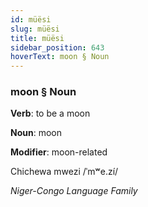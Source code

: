 ```yaml
---
id: müësi
slug: müësi
title: müësi
sidebar_position: 643
hoverText: moon § Noun
---
```


### moon § Noun

**Verb**: to be a moon

**Noun**: moon

**Modifier**: moon-related

Chichewa mwezi /ˈmʷe.zí/

*Niger-Congo Language Family*